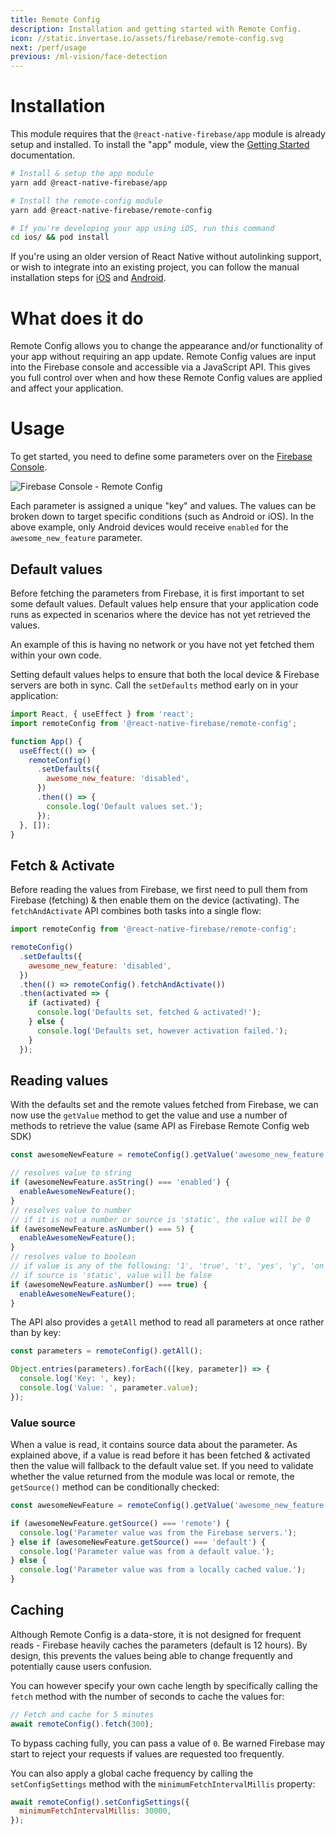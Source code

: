 ```yaml
---
title: Remote Config
description: Installation and getting started with Remote Config.
icon: //static.invertase.io/assets/firebase/remote-config.svg
next: /perf/usage
previous: /ml-vision/face-detection
---
```


# Installation

This module requires that the `@react-native-firebase/app` module is already setup and installed. To install the "app" module, view the
[Getting Started](/) documentation.

```bash
# Install & setup the app module
yarn add @react-native-firebase/app

# Install the remote-config module
yarn add @react-native-firebase/remote-config

# If you're developing your app using iOS, run this command
cd ios/ && pod install
```

If you're using an older version of React Native without autolinking support, or wish to integrate into an existing project,
you can follow the manual installation steps for [iOS](/remote-config/usage/installation/ios) and [Android](/remote-config/usage/installation/android).

# What does it do

Remote Config allows you to change the appearance and/or functionality of your app without requiring an app update.
Remote Config values are input into the Firebase console and accessible via a JavaScript API. This gives you full control
over when and how these Remote Config values are applied and affect your application.

<Youtube id="_CXXVFPO6f0" />

# Usage

To get started, you need to define some parameters over on the [Firebase Console](https://console.firebase.google.com/project/_/config).

![Firebase Console - Remote Config](https://images.prismic.io/invertase/87dc40bd-0da7-4d83-a87c-b12698b9818f_remote-config-console.png?auto=compress,format)

Each parameter is assigned a unique "key" and values. The values can be broken down to target specific conditions (such as Android or iOS). In the above example,
only Android devices would receive `enabled` for the `awesome_new_feature` parameter.

## Default values

Before fetching the parameters from Firebase, it is first important to set some default values. Default values
help ensure that your application code runs as expected in scenarios where the device has not yet retrieved the values.

An example of this is having no network or you have not yet fetched them within your own code.

Setting default values helps to ensure that both the local device & Firebase servers are both in sync. Call the
`setDefaults` method early on in your application:

```js
import React, { useEffect } from 'react';
import remoteConfig from '@react-native-firebase/remote-config';

function App() {
  useEffect(() => {
    remoteConfig()
      .setDefaults({
        awesome_new_feature: 'disabled',
      })
      .then(() => {
        console.log('Default values set.');
      });
  }, []);
}
```

## Fetch & Activate

Before reading the values from Firebase, we first need to pull them from Firebase (fetching) & then enable them on
the device (activating). The `fetchAndActivate` API combines both tasks into a single flow:

```js
import remoteConfig from '@react-native-firebase/remote-config';

remoteConfig()
  .setDefaults({
    awesome_new_feature: 'disabled',
  })
  .then(() => remoteConfig().fetchAndActivate())
  .then(activated => {
    if (activated) {
      console.log('Defaults set, fetched & activated!');
    } else {
      console.log('Defaults set, however activation failed.');
    }
  });
```

## Reading values

With the defaults set and the remote values fetched from Firebase, we can now use the `getValue` method to get the
value and use a number of methods to retrieve the value (same API as Firebase Remote Config web SDK)

```js
const awesomeNewFeature = remoteConfig().getValue('awesome_new_feature');

// resolves value to string
if (awesomeNewFeature.asString() === 'enabled') {
  enableAwesomeNewFeature();
}
// resolves value to number
// if it is not a number or source is 'static', the value will be 0
if (awesomeNewFeature.asNumber() === 5) {
  enableAwesomeNewFeature();
}
// resolves value to boolean
// if value is any of the following: '1', 'true', 't', 'yes', 'y', 'on', it will resolve to true
// if source is 'static', value will be false
if (awesomeNewFeature.asNumber() === true) {
  enableAwesomeNewFeature();
}
```

The API also provides a `getAll` method to read all parameters at once rather than by key:

```js
const parameters = remoteConfig().getAll();

Object.entries(parameters).forEach(([key, parameter]) => {
  console.log('Key: ', key);
  console.log('Value: ', parameter.value);
});
```

### Value source

When a value is read, it contains source data about the parameter. As explained above, if a value is read before it has
been fetched & activated then the value will fallback to the default value set. If you need to validate whether the value
returned from the module was local or remote, the `getSource()` method can be conditionally checked:

```js
const awesomeNewFeature = remoteConfig().getValue('awesome_new_feature');

if (awesomeNewFeature.getSource() === 'remote') {
  console.log('Parameter value was from the Firebase servers.');
} else if (awesomeNewFeature.getSource() === 'default') {
  console.log('Parameter value was from a default value.');
} else {
  console.log('Parameter value was from a locally cached value.');
}
```

## Caching

Although Remote Config is a data-store, it is not designed for frequent reads - Firebase heavily caches the parameters
(default is 12 hours). By design, this prevents the values being able to change frequently and potentially cause users
confusion.

You can however specify your own cache length by specifically calling the `fetch` method with the number of seconds to
cache the values for:

```js
// Fetch and cache for 5 minutes
await remoteConfig().fetch(300);
```

To bypass caching fully, you can pass a value of `0`. Be warned Firebase may start to reject your requests
if values are requested too frequently.

You can also apply a global cache frequency by calling the `setConfigSettings` method with the `minimumFetchIntervalMillis` property:

```js
await remoteConfig().setConfigSettings({
  minimumFetchIntervalMillis: 30000,
});
```